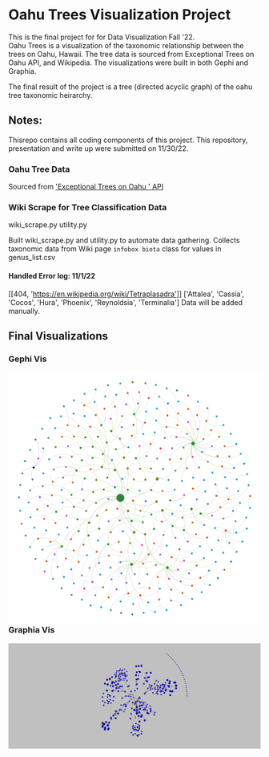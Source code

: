 # Oahu Trees Visualization Project
This is the final project for for Data Visualization Fall '22. <br>
Oahu Trees is a visualization of the taxonomic relationship between the trees on Oahu, Hawaii. The tree data is sourced from Exceptional Trees on Oahu API, and Wikipedia. The visualizations were built in both Gephi and Graphia.

The final result of the project is a tree (directed acyclic graph) of the oahu tree taxonomic heirarchy. 

## Notes:
Thisrepo contains all coding components of this project. This repository, presentation and write up were submitted on 11/30/22.

### Oahu Tree Data
Sourced from ['Exceptional Trees on Oahu ' API]( https://dev.socrata.com/foundry/data.honolulu.gov/84fd-3fzf)

### Wiki Scrape for Tree Classification Data
wiki_scrape.py
utility.py

Built wiki_scrape.py and utility.py to automate data gathering. 
Collects taxonomic data from Wiki page `infobox biota` class for values in genus_list.csv


#### Handled Error log: 11/1/22
[[404, 'https://en.wikipedia.org/wiki/Tetraplasadra']]
['Attalea', 'Cassia', 'Cocos', 'Hura', 'Phoenix', 'Reynoldsia', 'Terminalia']
Data will be added manually.

## Final Visualizations

### Gephi Vis
<img src="oahu_viz_gephi.png"
     alt="oahu_viz_gephi"
     style="float: left; margin-right: 10px;" />

### Graphia Vis
<img src="oahu_viz_graphia_2.PNG"
     alt="oahu_viz_graphia"
     style="float: left; margin-right: 10px;" />
